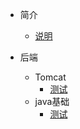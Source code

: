 * 简介
    * [说明](说明.md)
	
* 后端
    * Tomcat
		* [测试](后端/Tomcat/测试.md)
    * java基础
		* [测试](后端/java基础/测试.md)
    

